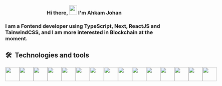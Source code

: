 <h3 align="center">
Hi there, <img src="https://media.giphy.com/media/hvRJCLFzcasrR4ia7z/giphy.gif" width="25px" height="30px" /> I'm Ahkam Johan</a>
<!-- Hi there, <img src="https://media.giphy.com/media/hvRJCLFzcasrR4ia7z/giphy.gif" width="25px" height="30px" /> I'm <a href="https://cvdesignr.com/p/6324e0eba60b5" target="_blank" rel="noreferrer">Tenshi Ota</a> -->
</h3>

### I am a Fontend developer using TypeScript, Next, ReactJS and TainwindCSS, and I am more interested in Blockchain at the moment.

## 🛠  Technologies and tools

<div style="display: flex">
<img align="center" src="https://seeklogo.com/images/R/react-logo-7B3CE81517-seeklogo.com.png" height="45px">
<img align="center" src="https://seeklogo.com/images/N/next-js-icon-logo-EE302D5DBD-seeklogo.com.png" height="45px">
<img align="center" src="https://seeklogo.com/images/T/typescript-logo-B29A3F462D-seeklogo.com.png" height="45px">
<img align="center" src="https://seeklogo.com/images/V/vuejs-logo-17D586B587-seeklogo.com.png" height="45px">
<img align="center" src="https://seeklogo.com/images/N/nodejs-logo-FBE122E377-seeklogo.com.png" height="45px">
<img align="center" src="https://seeklogo.com/images/J/javascript-js-logo-2949701702-seeklogo.com.png" height="45px">
<img align="center" src="https://seeklogo.com/images/T/tailwind-css-logo-5AD4175897-seeklogo.com.png" height="45px">
<img align="center" src="https://seeklogo.com/images/B/bootstrap-logo-3C30FB2A16-seeklogo.com.png" height="45px">
<img align="center" src="https://seeklogo.com/images/C/css-3-logo-AF06D75231-seeklogo.com.png" height="45px">
<img align="center" src="https://seeklogo.com/images/H/html5-without-wordmark-color-logo-14D252D878-seeklogo.com.png" height="45px">
<img align="center" src="https://seeklogo.com/images/R/rust-logo-E6517C759B-seeklogo.com.png" height="45px">
<img align="center" src="https://seeklogo.com/images/S/solidity-logo-D29CC3EB00-seeklogo.com.png?v=637807957510000000" height="45px">
<img align="center" src="https://seeklogo.com/images/S/solana-sol-logo-12828AD23D-seeklogo.com.png?v=637944448890000000" height="45px">
<img align="center" src="https://seeklogo.com/images/M/mongodb-logo-655F7D542D-seeklogo.com.png" height="45px">
<img align="center" src="https://seeklogo.com/images/M/mysql-logo-69B39F7D18-seeklogo.com.png" height="45px">
</div>
<!-- ![JavaScript](https://img.shields.io/badge/-JavaScript-black?style=flat-square&logo=javascript)
![Nodejs](https://img.shields.io/badge/-Nodejs-black?style=flat-square&logo=Node.js)
![Python](https://img.shields.io/badge/-Python-black?style=flat-square&logo=Python)
![React](https://img.shields.io/badge/-React-black?style=flat-square&logo=react)
![React](https://seeklogo.com/images/R/react-logo-7B3CE81517-seeklogo.com.png)
![Java](https://img.shields.io/badge/-java-E34A86?style=flat-square&logo=java)
![C++](https://img.shields.io/badge/-C++-00599C?style=flat-square&logo=c)
![HTML5](https://img.shields.io/badge/-HTML5-E34F26?style=flat-square&logo=html5&logoColor=white)
![CSS3](https://img.shields.io/badge/-CSS3-1572B6?style=flat-square&logo=css3)
![Bootstrap](https://img.shields.io/badge/-Bootstrap-563D7C?style=flat-square&logo=bootstrap)
![TypeScript](https://img.shields.io/badge/-TypeScript-007ACC?style=flat-square&logo=typescript)
![MongoDB](https://img.shields.io/badge/-MongoDB-black?style=flat-square&logo=mongodb)
![MySQL](https://img.shields.io/badge/-MySQL-black?style=flat-square&logo=mysql)
![Docker](https://img.shields.io/badge/-Docker-black?style=flat-square&logo=docker)
![Amazon AWS](https://img.shields.io/badge/Amazon%20AWS-232F3E?style=flat-square&logo=amazon-aws)
![Git](https://img.shields.io/badge/-Git-black?style=flat-square&logo=git)
![GitHub](https://img.shields.io/badge/-GitHub-181717?style=flat-square&logo=github) -->

<!-- <div align="center"> -->

<!-- <img height="180em" src="https://github-readme-stats.vercel.app/api?username=padrone1225&show_icons=true&theme=github_dark&count_private=true"/> -->
<!-- <img height="180em" src="https://github-readme-stats.vercel.app/api/top-langs/?username=padrone1225&layout=compact&langs_count=7&theme=github_dark"/> -->

<!-- <img align="center" src="https://github-readme-streak-stats.herokuapp.com/?user=padrone1225&&theme=tokyonight" alt="padrone1225" /> -->

<!-- <img align="center" width="100%" src="https://activity-graph.herokuapp.com/graph?username=padrone1225&bg_color=0D1117&color=5BCDEC&line=5BCDEC&point=FFFFFF&hide_border=true" alt="padrone1225" /> -->

<!-- <br> -->

<!-- ## 🏆 GitHub Trophies

![](https://github-profile-trophy.vercel.app/?username=padrone1225&theme=radical&no-frame=false&no-bg=true&margin-w=4) -->

<!-- ![Github Stats](https://github-readme-stats.vercel.app/api?username=padrone1225&count_private=true&show_icons=true&include_all_commits=true)
![Top Langs](https://github-readme-stats.vercel.app/api/top-langs/?username=padrone1225&hide=TeX&layout=compact)
[![GitHub Streak](https://streak-stats.demolab.com/?user=padrone1225)](https://git.io/streak-stats) -->

